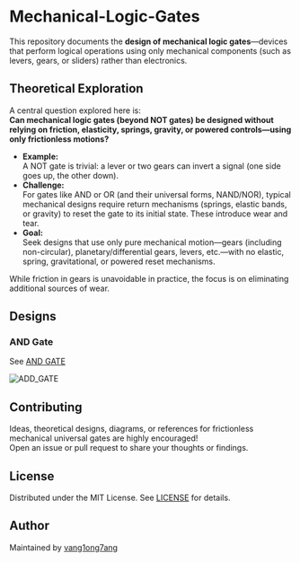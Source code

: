 # Mechanical-Logic-Gates

This repository documents the **design of mechanical logic gates**—devices that perform logical operations using only mechanical components (such as levers, gears, or sliders) rather than electronics.

## Theoretical Exploration

A central question explored here is:  
**Can mechanical logic gates (beyond NOT gates) be designed without relying on friction, elasticity, springs, gravity, or powered controls—using only frictionless motions?**

- **Example:**  
  A NOT gate is trivial: a lever or two gears can invert a signal (one side goes up, the other down).
- **Challenge:**  
  For gates like AND or OR (and their universal forms, NAND/NOR), typical mechanical designs require return mechanisms (springs, elastic bands, or gravity) to reset the gate to its initial state. These introduce wear and tear.
- **Goal:**  
  Seek designs that use only pure mechanical motion—gears (including non-circular), planetary/differential gears, levers, etc.—with no elastic, spring, gravitational, or powered reset mechanisms.

While friction in gears is unavoidable in practice, the focus is on eliminating additional sources of wear.

## Designs

### AND Gate

See [AND GATE](AND_GATE.ggb)

![ADD_GATE](https://github.com/user-attachments/assets/c6c2b6cc-33a8-421e-8fa8-fc9de5d454d4)


## Contributing

Ideas, theoretical designs, diagrams, or references for frictionless mechanical universal gates are highly encouraged!  
Open an issue or pull request to share your thoughts or findings.

## License

Distributed under the MIT License. See [LICENSE](LICENSE) for details.

## Author

Maintained by [vang1ong7ang](https://github.com/vang1ong7ang)

